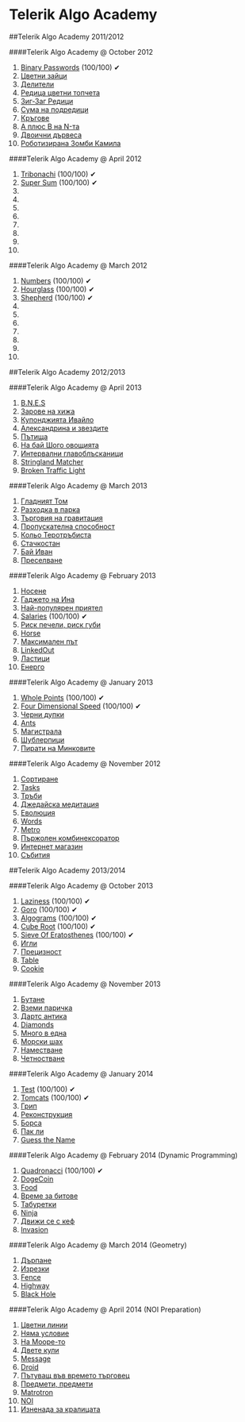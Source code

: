 Telerik Algo Academy
====================

##Telerik Algo Academy 2011/2012

####Telerik Algo Academy @ October 2012
01. [Binary Passwords]() (100/100) ✔
02. [Цветни зайци]()
03. [Делители]()
04. [Редица цветни топчета]()
05. [Зиг-Заг Редици]()
06. [Сума на подредици]()
07. [Кръгове]()
08. [A плюс B на N-та]()
09. [Двоични дървеса]()
10. [Роботизирана Зомби Камила]()

####Telerik Algo Academy @ April 2012
01. [Tribonachi]() (100/100) ✔
02. [Super Sum]() (100/100) ✔
03. []()
04. []()
05. []()
06. []()
07. []()
08. []()
09. []()
10. []()

####Telerik Algo Academy @ March 2012
01. [Numbers]() (100/100) ✔
02. [Hourglass]() (100/100) ✔
03. [Shepherd]() (100/100) ✔
04. []()
05. []()
06. []()
07. []()
08. []()
09. []()
10. []()


##Telerik Algo Academy 2012/2013

####Telerik Algo Academy @ April 2013
01. [B.N.E.S]()
02. [Зарове на хижа]()
03. [Купонджията Ивайло]()
04. [Александрина и звездите]()
05. [Пътища]()
06. [На бай Шого овощията]()
07. [Интервални главоблъсканици]()
08. [Stringland Matcher]()
09. [Broken Traffic Light]()

####Telerik Algo Academy @ March 2013
01. [Гладният Том]()
02. [Разходка в парка]()
03. [Търговия на гравитация]()
04. [Пропускателна способност]()
05. [Кольо Теротръбиста]()
06. [Стачкостан]()
07. [Бай Иван]()
08. [Преселване]()

####Telerik Algo Academy @ February 2013
01. [Носене]()
02. [Гаджето на Ина]()
03. [Най-популярен приятел]()
04. [Salaries]() (100/100) ✔
05. [Риск печели, риск губи]()
06. [Horse]()
07. [Максимален път]()
08. [LinkedOut]()
09. [Ластици]()
10. [Енерго]()

####Telerik Algo Academy @ January 2013
01. [Whole Points]() (100/100) ✔
02. [Four Dimensional Speed]() (100/100) ✔
03. [Черни дупки]()
04. [Ants]()
05. [Магистрала]()
06. [Шублерпици]()
07. [Пирати на Минковите]()

####Telerik Algo Academy @ November 2012
01. [Сортиране]()
02. [Tasks]()
03. [Тръби]()
04. [Джедайска медитация]()
05. [Еволюция]()
06. [Words]()
07. [Metro]()
08. [Пържолен комбинексоратор]()
09. [Интернет магазин]()
10. [Събития]()


##Telerik Algo Academy 2013/2014

####Telerik Algo Academy @ October 2013
01. [Laziness]() (100/100) ✔
02. [Goro]() (100/100) ✔
03. [Algograms]() (100/100) ✔
04. [Cube Root]() (100/100) ✔
05. [Sieve Of Eratosthenes]() (100/100) ✔
06. [Игли]()
07. [Прецизност]()
08. [Table]()
09. [Cookie]()

####Telerik Algo Academy @ November 2013
01. [Бутане]()
02. [Вземи паричка]()
03. [Дартс антика]()
04. [Diamonds]()
05. [Много в една]()
06. [Морски шах]()
07. [Наместване]()
08. [Четностване]()

####Telerik Algo Academy @ January 2014
01. [Test]() (100/100) ✔
02. [Tomcats]() (100/100) ✔
03. [Грип]()
04. [Реконструкция]()
05. [Борса]()
06. [Пак ли]()
07. [Guess the Name]()

####Telerik Algo Academy @ February 2014 (Dynamic Programming)
01. [Quadronacci]() (100/100) ✔
02. [DogeCoin]()
03. [Food]()
04. [Време за битове]()
05. [Табуретки]()
06. [Ninja]()
07. [Движи се с кеф]()
08. [Invasion]()

####Telerik Algo Academy @ March 2014 (Geometry)
01. [Дърпане]()
02. [Изрезки]()
03. [Fence]()
04. [Highway]()
05. [Black Hole]()

####Telerik Algo Academy @ April 2014 (NOI Preparation)
01. [Цветни линии]()
02. [Няма условие]()
03. [На Мооре-то]()
04. [Двете кули]()
05. [Message]()
06. [Droid]()
07. [Пътуващ във времето търговец]()
08. [Предмети, предмети]()
09. [Matrotron]()
10. [NOI]()
11. [Изненада за кралицата]()
